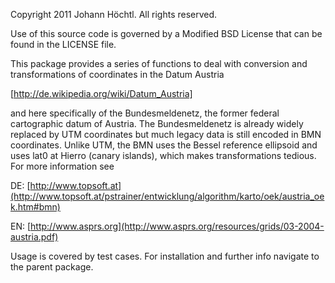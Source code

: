 Copyright 2011 Johann Höchtl. All rights reserved.

Use of this source code is governed by a Modified BSD License
that can be found in the LICENSE file.

This package provides a series of functions to deal with
conversion and transformations of coordinates in the Datum Austria

[http://de.wikipedia.org/wiki/Datum_Austria]

and here specifically of the Bundesmeldenetz, the former federal cartographic datum
of Austria. The Bundesmeldenetz is already widely replaced by UTM coordinates but much legacy
data is still encoded in BMN coordinates. Unlike UTM, the BMN uses the Bessel reference ellipsoid
and uses lat0 at Hierro (canary islands), which makes transformations tedious.
For more information see

DE: [http://www.topsoft.at](http://www.topsoft.at/pstrainer/entwicklung/algorithm/karto/oek/austria_oek.htm#bmn)

EN: [http://www.asprs.org](http://www.asprs.org/resources/grids/03-2004-austria.pdf)

Usage is covered by test cases. For installation and further info navigate to the parent package.
